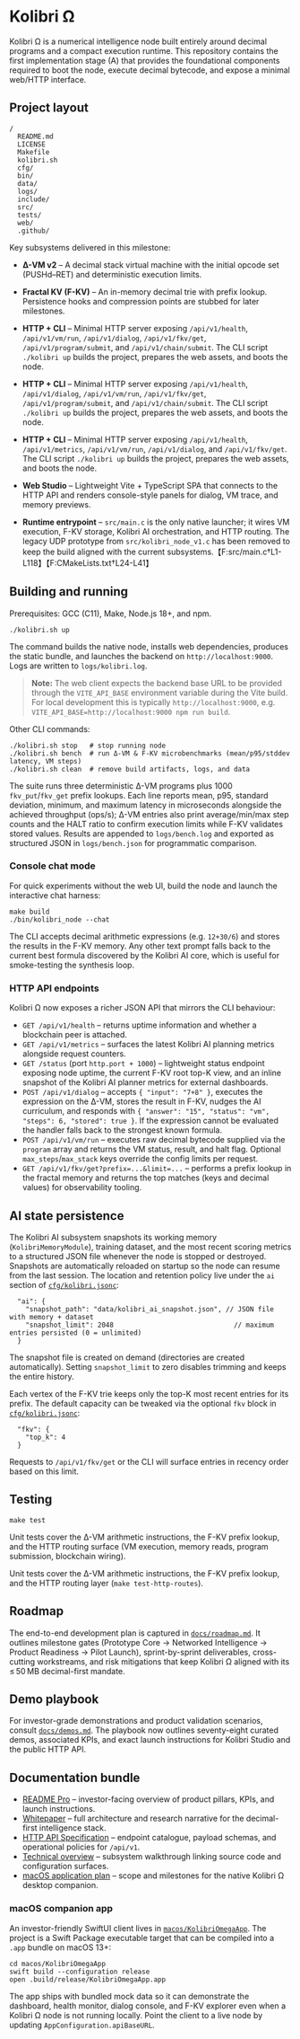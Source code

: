<!-- Copyright (c) 2024 Кочуров Владислав Евгеньевич -->

# Kolibri Ω

Kolibri Ω is a numerical intelligence node built entirely around decimal programs and a compact execution runtime. This repository contains the first implementation stage (A) that provides the foundational components required to boot the node, execute decimal bytecode, and expose a minimal web/HTTP interface.

## Project layout

```
/
  README.md
  LICENSE
  Makefile
  kolibri.sh
  cfg/
  bin/
  data/
  logs/
  include/
  src/
  tests/
  web/
  .github/
```

Key subsystems delivered in this milestone:

* **Δ-VM v2** – A decimal stack virtual machine with the initial opcode set (PUSHd–RET) and deterministic execution limits.
* **Fractal KV (F-KV)** – An in-memory decimal trie with prefix lookup. Persistence hooks and compression points are stubbed for later milestones.

* **HTTP + CLI** – Minimal HTTP server exposing `/api/v1/health`, `/api/v1/vm/run`, `/api/v1/dialog`, `/api/v1/fkv/get`, `/api/v1/program/submit`, and `/api/v1/chain/submit`. The CLI script `./kolibri up` builds the project, prepares the web assets, and boots the node.

* **HTTP + CLI** – Minimal HTTP server exposing `/api/v1/health`, `/api/v1/dialog`, `/api/v1/vm/run`, `/api/v1/fkv/get`, `/api/v1/program/submit`, and `/api/v1/chain/submit`. The CLI script `./kolibri up` builds the project, prepares the web assets, and boots the node.
* **HTTP + CLI** – Minimal HTTP server exposing `/api/v1/health`, `/api/v1/metrics`, `/api/v1/vm/run`, `/api/v1/dialog`, and `/api/v1/fkv/get`. The CLI script `./kolibri up` builds the project, prepares the web assets, and boots the node.

* **Web Studio** – Lightweight Vite + TypeScript SPA that connects to the HTTP API and renders console-style panels for dialog, VM trace, and memory previews.
* **Runtime entrypoint** – `src/main.c` is the only native launcher; it wires VM execution, F-KV storage, Kolibri AI orchestration, and HTTP routing. The legacy UDP prototype from `src/kolibri_node_v1.c` has been removed to keep the build aligned with the current subsystems.【F:src/main.c†L1-L118】【F:CMakeLists.txt†L24-L41】

## Building and running

Prerequisites: GCC (C11), Make, Node.js 18+, and npm.

```
./kolibri.sh up
```

The command builds the native node, installs web dependencies, produces the static bundle, and launches the backend on `http://localhost:9000`. Logs are written to `logs/kolibri.log`.

> **Note:** The web client expects the backend base URL to be provided through the `VITE_API_BASE` environment variable during the Vite build. For local development this is typically `http://localhost:9000`, e.g. `VITE_API_BASE=http://localhost:9000 npm run build`.

Other CLI commands:

```
./kolibri.sh stop   # stop running node
./kolibri.sh bench  # run Δ-VM & F-KV microbenchmarks (mean/p95/stddev latency, VM steps)
./kolibri.sh clean  # remove build artifacts, logs, and data
```

The suite runs three deterministic Δ-VM programs plus 1000 `fkv_put`/`fkv_get` prefix lookups. Each line reports mean, p95,
standard deviation, minimum, and maximum latency in microseconds alongside the achieved throughput (ops/s); Δ-VM entries also
print average/min/max step counts and the HALT ratio to confirm execution limits while F-KV validates stored values. Results
are appended to `logs/bench.log` and exported as structured JSON in `logs/bench.json` for programmatic comparison.

### Console chat mode

For quick experiments without the web UI, build the node and launch the interactive chat harness:

```
make build
./bin/kolibri_node --chat
```

The CLI accepts decimal arithmetic expressions (e.g. `12+30/6`) and stores the results in the F-KV memory. Any other text prompt
falls back to the current best formula discovered by the Kolibri AI core, which is useful for smoke-testing the synthesis loop.

### HTTP API endpoints

Kolibri Ω now exposes a richer JSON API that mirrors the CLI behaviour:

* `GET /api/v1/health` – returns uptime information and whether a blockchain peer is attached.
* `GET /api/v1/metrics` – surfaces the latest Kolibri AI planning metrics alongside request counters.
* `GET /status` (port `http.port + 1000`) – lightweight status endpoint exposing node uptime, the current F-KV root top-K view, and an inline snapshot of the Kolibri AI planner metrics for external dashboards.
* `POST /api/v1/dialog` – accepts `{ "input": "7+8" }`, executes the expression on the Δ-VM, stores the result in F-KV, nudges the AI curriculum, and responds with `{ "answer": "15", "status": "vm", "steps": 6, "stored": true }`. If the expression cannot be evaluated the handler falls back to the strongest known formula.
* `POST /api/v1/vm/run` – executes raw decimal bytecode supplied via the `program` array and returns the VM status, result, and halt flag. Optional `max_steps`/`max_stack` keys override the config limits per request.
* `GET /api/v1/fkv/get?prefix=...&limit=...` – performs a prefix lookup in the fractal memory and returns the top matches (keys and decimal values) for observability tooling.

## AI state persistence

The Kolibri AI subsystem snapshots its working memory (`KolibriMemoryModule`), training dataset, and the most recent scoring
metrics to a structured JSON file whenever the node is stopped or destroyed. Snapshots are automatically reloaded on startup so
the node can resume from the last session. The location and retention policy live under the `ai` section of
[`cfg/kolibri.jsonc`](cfg/kolibri.jsonc):

```jsonc
  "ai": {
    "snapshot_path": "data/kolibri_ai_snapshot.json", // JSON file with memory + dataset
    "snapshot_limit": 2048                              // maximum entries persisted (0 = unlimited)
  }
```

The snapshot file is created on demand (directories are created automatically). Setting `snapshot_limit` to zero disables
trimming and keeps the entire history.

Each vertex of the F-KV trie keeps only the top-K most recent entries for its prefix. The default capacity can be tweaked via
the optional `fkv` block in [`cfg/kolibri.jsonc`](cfg/kolibri.jsonc):

```jsonc
  "fkv": {
    "top_k": 4
  }
```

Requests to `/api/v1/fkv/get` or the CLI will surface entries in recency order based on this limit.

## Testing

```
make test
```


Unit tests cover the Δ-VM arithmetic instructions, the F-KV prefix lookup, and the HTTP routing surface (VM execution, memory reads, program submission, blockchain wiring).

Unit tests cover the Δ-VM arithmetic instructions, the F-KV prefix lookup, and the HTTP routing layer (`make test-http-routes`).


## Roadmap

The end-to-end development plan is captured in [`docs/roadmap.md`](docs/roadmap.md). It outlines milestone gates (Prototype Core → Networked Intelligence → Product Readiness → Pilot Launch), sprint-by-sprint deliverables, cross-cutting workstreams, and risk mitigations that keep Kolibri Ω aligned with its ≤ 50 MB decimal-first mandate.

## Demo playbook

For investor-grade demonstrations and product validation scenarios, consult [`docs/demos.md`](docs/demos.md). The playbook now outlines seventy-eight curated demos, associated KPIs, and exact launch instructions for Kolibri Studio and the public HTTP API.

## Documentation bundle

* [README Pro](docs/readme_pro.md) – investor-facing overview of product pillars, KPIs, and launch instructions.
* [Whitepaper](docs/whitepaper.md) – full architecture and research narrative for the decimal-first intelligence stack.
* [HTTP API Specification](docs/api_spec.md) – endpoint catalogue, payload schemas, and operational policies for `/api/v1`.
* [Technical overview](docs/architecture.md) – subsystem walkthrough linking source code and configuration surfaces.
* [macOS application plan](docs/macos_app_plan.md) – scope and milestones for the native Kolibri Ω desktop companion.

### macOS companion app

An investor-friendly SwiftUI client lives in [`macos/KolibriOmegaApp`](macos/KolibriOmegaApp). The project is a Swift Package executable target that can be compiled into a `.app` bundle on macOS 13+:

```
cd macos/KolibriOmegaApp
swift build --configuration release
open .build/release/KolibriOmegaApp.app
```

The app ships with bundled mock data so it can demonstrate the dashboard, health monitor, dialog console, and F-KV explorer even when a Kolibri Ω node is not running locally. Point the client to a live node by updating `AppConfiguration.apiBaseURL`.
